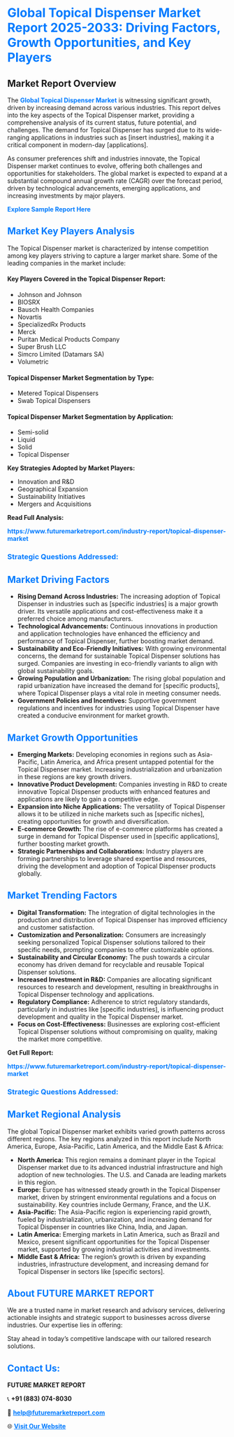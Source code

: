 <h1 style="color: #007BFF;">Global Topical Dispenser Market Report 2025-2033: Driving Factors, Growth Opportunities, and Key Players</h1>

<section id="overview">
<h2>Market Report Overview</h2>
<p>The <a href="https://www.futuremarketreport.com/industry-report/topical-dispenser-market" style="color: #007BFF; text-decoration: none;"><strong>Global Topical Dispenser Market</strong></a> is witnessing significant growth, driven by increasing demand across various industries. This report delves into the key aspects of the Topical Dispenser market, providing a comprehensive analysis of its current status, future potential, and challenges. The demand for Topical Dispenser has surged due to its wide-ranging applications in industries such as [insert industries], making it a critical component in modern-day [applications].</p>
<p>As consumer preferences shift and industries innovate, the Topical Dispenser market continues to evolve, offering both challenges and opportunities for stakeholders. The global market is expected to expand at a substantial compound annual growth rate (CAGR) over the forecast period, driven by technological advancements, emerging applications, and increasing investments by major players.</p>
</section>

<section id="overview">
<p><a href="https://www.futuremarketreport.com/request-sample/reportId=122415" style="color: #007BFF; text-decoration: none;"><strong>Explore Sample Report Here</strong></a></p>
</section>

<section id="key-players">
<h2 style="color: #007BFF;">Market Key Players Analysis</h2>
<p>The Topical Dispenser market is characterized by intense competition among key players striving to capture a larger market share. Some of the leading companies in the market include:</p>
<h4>Key Players Covered in the Topical Dispenser Report:</h4>
<ul><li>Johnson and Johnson</li><li>BIOSRX</li><li>Bausch Health Companies</li><li>Novartis</li><li>SpecializedRx Products</li><li>Merck</li><li>Puritan Medical Products Company</li><li>Super Brush LLC</li><li>Simcro Limited (Datamars SA)</li><li>Volumetric</li></ul>
<h4>Topical Dispenser Market Segmentation by Type:</h4>
<ul><li>Metered Topical Dispensers</li><li>Swab Topical Dispensers</li></ul>

<h4>Topical Dispenser Market Segmentation by Application:</h4>
<ul><li>Semi-solid</li><li>Liquid</li><li>Solid</li><li>Topical Dispenser</li></ul>
<p><strong>Key Strategies Adopted by Market Players:</strong></p>
<ul>
<li>Innovation and R&D</li>
<li>Geographical Expansion</li>
<li>Sustainability Initiatives</li>
<li>Mergers and Acquisitions</li>
</ul>
</section>

<section>
<p><strong>Read Full Analysis: </strong></p><a href="https://www.futuremarketreport.com/industry-report/topical-dispenser-market" style="color: #007BFF; text-decoration: none;"><strong>https://www.futuremarketreport.com/industry-report/topical-dispenser-market</strong></a>
<h3 style="color: #007BFF;">Strategic Questions Addressed:</h3>
</section>

<section id="driving-factors">
<h2 style="color: #007BFF;">Market Driving Factors</h2>
<ul>
<li><strong>Rising Demand Across Industries:</strong> The increasing adoption of Topical Dispenser in industries such as [specific industries] is a major growth driver. Its versatile applications and cost-effectiveness make it a preferred choice among manufacturers.</li>
<li><strong>Technological Advancements:</strong> Continuous innovations in production and application technologies have enhanced the efficiency and performance of Topical Dispenser, further boosting market demand.</li>
<li><strong>Sustainability and Eco-Friendly Initiatives:</strong> With growing environmental concerns, the demand for sustainable Topical Dispenser solutions has surged. Companies are investing in eco-friendly variants to align with global sustainability goals.</li>
<li><strong>Growing Population and Urbanization:</strong> The rising global population and rapid urbanization have increased the demand for [specific products], where Topical Dispenser plays a vital role in meeting consumer needs.</li>
<li><strong>Government Policies and Incentives:</strong> Supportive government regulations and incentives for industries using Topical Dispenser have created a conducive environment for market growth.</li>
</ul>
</section>

<section id="growth-opportunities">
<h2 style="color: #007BFF;">Market Growth Opportunities</h2>
<ul>
<li><strong>Emerging Markets:</strong> Developing economies in regions such as Asia-Pacific, Latin America, and Africa present untapped potential for the Topical Dispenser market. Increasing industrialization and urbanization in these regions are key growth drivers.</li>
<li><strong>Innovative Product Development:</strong> Companies investing in R&D to create innovative Topical Dispenser products with enhanced features and applications are likely to gain a competitive edge.</li>
<li><strong>Expansion into Niche Applications:</strong> The versatility of Topical Dispenser allows it to be utilized in niche markets such as [specific niches], creating opportunities for growth and diversification.</li>
<li><strong>E-commerce Growth:</strong> The rise of e-commerce platforms has created a surge in demand for Topical Dispenser used in [specific applications], further boosting market growth.</li>
<li><strong>Strategic Partnerships and Collaborations:</strong> Industry players are forming partnerships to leverage shared expertise and resources, driving the development and adoption of Topical Dispenser products globally.</li>
</ul>
</section>

<section id="trending-factors">
<h2 style="color: #007BFF;">Market Trending Factors</h2>
<ul>
<li><strong>Digital Transformation:</strong> The integration of digital technologies in the production and distribution of Topical Dispenser has improved efficiency and customer satisfaction.</li>
<li><strong>Customization and Personalization:</strong> Consumers are increasingly seeking personalized Topical Dispenser solutions tailored to their specific needs, prompting companies to offer customizable options.</li>
<li><strong>Sustainability and Circular Economy:</strong> The push towards a circular economy has driven demand for recyclable and reusable Topical Dispenser solutions.</li>
<li><strong>Increased Investment in R&D:</strong> Companies are allocating significant resources to research and development, resulting in breakthroughs in Topical Dispenser technology and applications.</li>
<li><strong>Regulatory Compliance:</strong> Adherence to strict regulatory standards, particularly in industries like [specific industries], is influencing product development and quality in the Topical Dispenser market.</li>
<li><strong>Focus on Cost-Effectiveness:</strong> Businesses are exploring cost-efficient Topical Dispenser solutions without compromising on quality, making the market more competitive.</li>
</ul>
</section>

<section>
<p><strong>Get Full Report: </strong></p><a href="https://www.futuremarketreport.com/industry-report/topical-dispenser-market" style="color: #007BFF; text-decoration: none;"><strong>https://www.futuremarketreport.com/industry-report/topical-dispenser-market</strong></a>
<h3 style="color: #007BFF;">Strategic Questions Addressed:</h3>
</section>


<section id="regional-analysis">
<h2 style="color: #007BFF;">Market Regional Analysis</h2>
<p>The global Topical Dispenser market exhibits varied growth patterns across different regions. The key regions analyzed in this report include North America, Europe, Asia-Pacific, Latin America, and the Middle East & Africa:</p>
<ul>
<li><strong>North America:</strong> This region remains a dominant player in the Topical Dispenser market due to its advanced industrial infrastructure and high adoption of new technologies. The U.S. and Canada are leading markets in this region.</li>
<li><strong>Europe:</strong> Europe has witnessed steady growth in the Topical Dispenser market, driven by stringent environmental regulations and a focus on sustainability. Key countries include Germany, France, and the U.K.</li>
<li><strong>Asia-Pacific:</strong> The Asia-Pacific region is experiencing rapid growth, fueled by industrialization, urbanization, and increasing demand for Topical Dispenser in countries like China, India, and Japan.</li>
<li><strong>Latin America:</strong> Emerging markets in Latin America, such as Brazil and Mexico, present significant opportunities for the Topical Dispenser market, supported by growing industrial activities and investments.</li>
<li><strong>Middle East & Africa:</strong> The region’s growth is driven by expanding industries, infrastructure development, and increasing demand for Topical Dispenser in sectors like [specific sectors].</li>
</ul>
</section>

<footer>
<h2 style="color: #007BFF;">About FUTURE MARKET REPORT</h2>
<p>We are a trusted name in market research and advisory services, delivering actionable insights and strategic support to businesses across diverse industries. Our expertise lies in offering:</p>

<p>Stay ahead in today’s competitive landscape with our tailored research solutions.</p>

<h2 style="color: #007BFF;">Contact Us:</h2>
<p><strong>FUTURE MARKET REPORT</strong></p>
<p>📞 <strong>+91 (883) 074-8030</strong></p>
<p>📧 <strong><a href="mailto:help@futuremarketreport.com" style="color: #007BFF;">help@futuremarketreport.com</a></strong></p>
<p>🌐 <strong><a href="https://www.futuremarketreport.com/" style="color: #007BFF;">Visit Our Website</a></strong></p>
</footer>